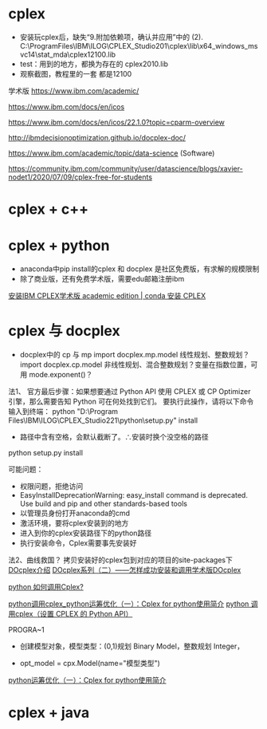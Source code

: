 
# cplex

- 安装玩cplex后，缺失“9.附加依赖项，确认并应用”中的
(2).    C:\ProgramFiles\IBM\ILOG\CPLEX_Studio201\cplex\lib\x64_windows_msvc14\stat_mda\cplex12100.lib
- test：用到的地方，都换为存在的 cplex2010.lib
- 观察截图，教程里的一套 都是12100

学术版 https://www.ibm.com/academic/

https://www.ibm.com/docs/en/icos

https://www.ibm.com/docs/en/icos/22.1.0?topic=cparm-overview

http://ibmdecisionoptimization.github.io/docplex-doc/

https://www.ibm.com/academic/topic/data-science
(Software)

https://community.ibm.com/community/user/datascience/blogs/xavier-nodet1/2020/07/09/cplex-free-for-students


# cplex + c++


# cplex + python

- anaconda中pip install的cplex 和 docplex 是社区免费版，有求解的规模限制
- 除了商业版，还有免费学术版，需要edu邮箱注册ibm

[安装IBM CPLEX学术版 academic edition | conda 安装 CPLEX](https://blog.csdn.net/yihang___/article/details/125385030)

# cplex 与 docplex
- docplex中的 cp 与 mp
import docplex.mp.model 线性规划、整数规划？
import docplex.cp.model 非线性规划、混合整数规划？变量在指数位置，可用 mode.exponent()？



法1、
官方最后步骤：如果想要通过 Python API 使用 CPLEX 或 CP Optimizer 引擎，那么需要告知 Python 可在何处找到它们。  要执行此操作，请将以下命令输入到终端：
python "D:\Program Files\IBM\ILOG\CPLEX_Studio221\python\setup.py" install
- 路径中含有空格，会默认截断了。∴安装时换个没空格的路径

python setup.py install

可能问题：
- 权限问题，拒绝访问
- EasyInstallDeprecationWarning: easy_install command is deprecated. Use build and pip and other standards-based tools
- 以管理员身份打开anaconda的cmd
- 激活环境，要将cplex安装到的地方
- 进入到你的cplex安装路径下的python路径
- 执行安装命令，Cplex需要事先安装好


法2、曲线救国？
拷贝安装好的cplex包到对应的项目的site-packages下
[DOcplex介绍](https://blog.csdn.net/yaologos/article/details/85284768)
[DOcplex系列（二）——怎样成功安装和调用学术版DOcplex](https://blog.csdn.net/LemurHui/article/details/103377318)



[python 如何调用Cplex?](https://www.zhihu.com/question/51750510)

[python调用cplex_python运筹优化（一）：Cplex for python使用简介](https://blog.csdn.net/weixin_39763293/article/details/110283400)
[python 调用cplex（设置 CPLEX 的 Python API）](https://zhuanlan.zhihu.com/p/101713127)



PROGRA~1

- 创建模型对象，模型类型：(0,1)规划 Binary Model，整数规划 Integer，

- opt_model = cpx.Model(name="模型类型")


[python运筹优化（一）：Cplex for python使用简介](https://zhuanlan.zhihu.com/p/124422566)



# cplex + java




